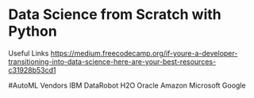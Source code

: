 # Data Science from Scratch with Python
Useful Links
https://medium.freecodecamp.org/if-youre-a-developer-transitioning-into-data-science-here-are-your-best-resources-c31928b53cd1

#AutoML Vendors
IBM
DataRobot
H2O
Oracle
Amazon
Microsoft
Google

